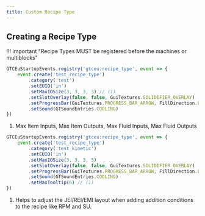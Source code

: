 ```yaml
---
title: Custom Recipe Type
---
```



## Creating a Recipe Type

!!! important "Recipe Types MUST be registered before the machines or multiblocks"

```js title="test_recipe_type.js"
GTCEuStartupEvents.registry('gtceu:recipe_type', event => {
    event.create('test_recipe_type')
        .category('test')
        .setEUIO('in')
        .setMaxIOSize(3, 3, 3, 3) // (1)
        .setSlotOverlay(false, false, GuiTextures.SOLIDIFIER_OVERLAY)
        .setProgressBar(GuiTextures.PROGRESS_BAR_ARROW, FillDirection.LEFT_TO_RIGHT)
        .setSound(GTSoundEntries.COOLING)
})
```

1. Max Item Inputs, Max Item Outputs, Max Fluid Inputs, Max Fluid Outputs


```js title="test_kinetic_recipe_type.js"
GTCEuStartupEvents.registry('gtceu:recipe_type', event => {
    event.create('test_recipe_type')
        .category('test_kinetic')
        .setEUIO('in')
        .setMaxIOSize(3, 3, 3, 3) 
        .setSlotOverlay(false, false, GuiTextures.SOLIDIFIER_OVERLAY)
        .setProgressBar(GuiTextures.PROGRESS_BAR_ARROW, FillDirection.LEFT_TO_RIGHT)
        .setSound(GTSoundEntries.COOLING)
        .setMaxTooltip(6) // (1)
})
```

1. Helps to adjust the JEI/REI/EMI layout when adding addition conditions to the recipe like RPM and SU.    